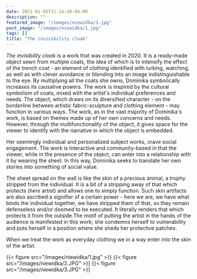 ```yaml
---
date: 2021-01-05T11:14:48-04:00
description: ""
featured_image: "/images/niewidka/1.jpg"
post_image: "/images/niewidka/1.jpg"
tags: []
title: "The invisibility cloak"
---
```


*The invisibility cloak* is a work that was created in 2020. It is a ready-made object sewn from multiple coats, the idea of which is to intensify the effect of the trench coat - an element of clothing identified with lurking, watching, as well as with clever avoidance or blending into an image indistinguishable to the eye. By multiplying all the coats she owns, Dominika symbolically increases its causative powers. The work is inspired by the cultural symbolism of coats, mixed with the artist's individual preferences and needs. The object, which draws on its diversified character - on the borderline between artistic fabric-sculpture and clothing element - may function in various ways. The work, as in the vast majority of Dominika's work, is based on themes made up of her own concerns and needs. However, through the multifunctionality of the object, it gives space for the viewer to identify with the narrative in which the object is embedded.

Her seemingly individual and personalized subject works, crave social engagement. The work is interactive and community-based in that the viewer, while in the presence of the object, can enter into a relationship with it by wearing the sheet. In this way, Dominika seeks to translate her own stories into something of social value. 

The sheet spread on the wall is like the skin of a precious animal, a trophy stripped from the individual. It is a bit of a stripping away of that which protects (_here_ artist) and allows one to simply function. Such skin artifacts are also ascribed a signifier of a certain power - here we are, we have what binds the individual together, we have stripped them of that, so they remain defenseless and/or doomed to be executed. It literally renders that which protects it from the outside.The motif of putting the artist in the hands of the audience is manifested in this work; she condemns herself to vulnerability and puts herself in a position where she sheds her protective patches. 

When we treat the work as everyday clothing we in a way enter into the skin of the artist. 


{{< figure src="/images/niewidka/1.jpg" >}}
{{< figure src="/images/niewidka/2.JPG" >}}
{{< figure src="/images/niewidka/3.JPG" >}}
